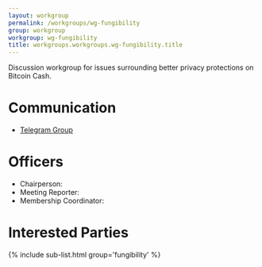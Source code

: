 ```yaml
---
layout: workgroup
permalink: /workgroups/wg-fungibility
group: workgroup
workgroup: wg-fungibility
title: workgroups.workgroups.wg-fungibility.title
---
```


Discussion workgroup for issues surrounding better privacy protections on Bitcoin Cash.

# Communication

* [Telegram Group](https://t.me/joinchat/HCYr51E_dyuK6VogWrNq_w)

# Officers

 * Chairperson: 
 * Meeting Reporter:
 * Membership Coordinator:

# Interested Parties

{% include sub-list.html group='fungibility' %}
